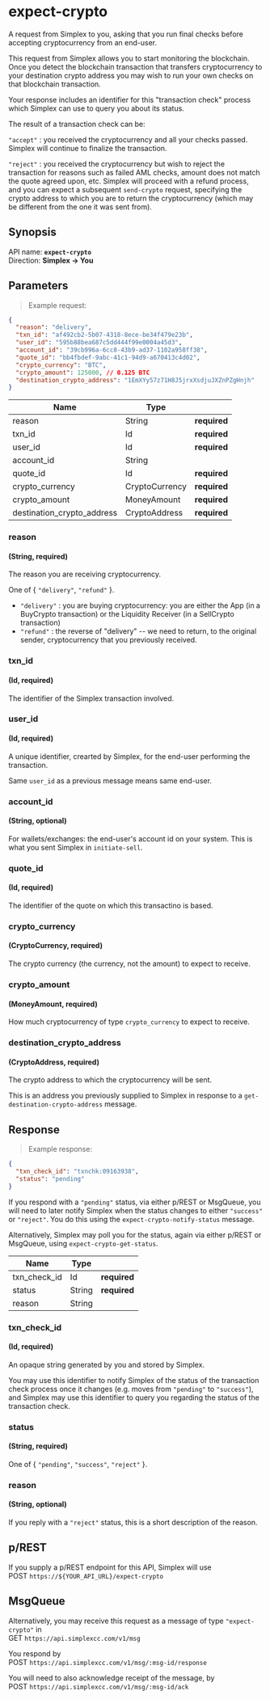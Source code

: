 # expect-crypto #

A request from Simplex to you, asking that you run final checks before accepting cryptocurrency from an end-user.

This request from Simplex allows you to start monitoring the blockchain. Once you detect the blockchain transaction that transfers cryptocurrency to your destination crypto address you may wish to run your own checks on that blockchain transaction.

Your response includes an identifier for this "transaction check" process which Simplex can use to query you about its status.

The result of a transaction check can be:

`"accept"` : you received the cryptocurrency and all your checks passed. Simplex will continue to finalize the transaction.

`"reject"` : you received the cryptocurrency but wish to reject the transaction for reasons such as failed AML checks, amount does not match the quote agreed upon, etc. Simplex will proceed with a refund process, and you can expect a subsequent `send-crypto` request, specifying the crypto address to which you are to return the cryptocurrency (which may be different from the one it was sent from).

## Synopsis ##

API name: **`expect-crypto`**  
Direction: **Simplex &rarr; You**

## Parameters ##

> Example request:

```json
{
  "reason": "delivery",
  "txn_id": "af492cb2-5b07-4318-8ece-be34f479e23b",
  "user_id": "595b88bea687c5dd444f99e0004a45d3",
  "account_id": "39cb996a-6cc8-43b9-ad37-1102a958ff38",
  "quote_id": "bb4fbdef-9abc-41c1-94d9-a670413c4d02",
  "crypto_currency": "BTC",
  "crypto_amount": 125000, // 0.125 BTC
  "destination_crypto_address": "1EmXYy57z71H8J5jrxXsdjuJXZnPZgHnjh"
}
```

Name                       | Type           |   |
-------------------------- | -------------- | - |
reason                     | String         | **required**
txn_id                     | Id             | **required**
user_id                    | Id             | **required**
account_id                 | String         |
quote_id                   | Id             | **required**
crypto_currency            | CryptoCurrency | **required**
crypto_amount              | MoneyAmount    | **required**
destination_crypto_address | CryptoAddress  | **required**

### reason ###
#### (String, **required**)

The reason you are receiving cryptocurrency.

One of { `"delivery"`, `"refund"` }.

 * `"delivery"` : you are buying cryptocurrency: you are either the App (in a BuyCrypto transaction) or the Liquidity Receiver (in a SellCrypto transaction)
 * `"refund"` : the reverse of "delivery" -- we need to return, to the original sender, cryptocurrency that you previously received.

### txn_id ###
#### (Id, **required**)

The identifier of the Simplex transaction involved.

### user_id ###
#### (Id, **required**)

A unique identifier, crearted by Simplex, for the end-user performing the transaction.

Same `user_id` as a previous message means same end-user.

### account_id ###
#### (String, optional)

For wallets/exchanges: the end-user's account id on your system. This is what you sent Simplex in `initiate-sell`.

### quote_id ###
#### (Id, **required**)

The identifier of the quote on which this transactino is based.

### crypto_currency ###
#### (CryptoCurrency, **required**)

The crypto currency (the currency, not the amount) to expect to receive.

### crypto_amount ###
#### (MoneyAmount, **required**)

How much cryptocurrency of type `crypto_currency` to expect to receive.

### destination_crypto_address ###
#### (CryptoAddress, **required**)

The crypto address to which the cryptocurrency will be sent.

This is an address you previously supplied to Simplex in response to a `get-destination-crypto-address` message.

## Response ##

> Example response:

```json
{
  "txn_check_id": "txnchk:09163938",
  "status": "pending"
}
```

If you respond with a `"pending"` status, via either p/REST or MsgQueue, you will need to later notify Simplex when the status changes to either `"success"` or `"reject"`. You do this using the `expect-crypto-notify-status` message.

Alternatively, Simplex may poll you for the status, again via either p/REST or MsgQueue, using `expect-crypto-get-status`.

Name         | Type   |   |
------------ | ------ | - |
txn_check_id | Id     | **required**
status       | String | **required**
reason       | String |

### txn_check_id ###
#### (Id, **required**)

An opaque string generated by you and stored by Simplex.

You may use this identifier to notify Simplex of the status of the transaction check process once it changes (e.g. moves from `"pending"` to `"success"`), and Simplex may use this identifier to query you regarding the status of the transaction check.

### status ###
#### (String, **required**)

One of { `"pending"`, `"success"`, `"reject"` }.

### reason ###
#### (String, optional)

If you reply with a `"reject"` status, this is a short description of the reason.

## p/REST ##

If you supply a p/REST endpoint for this API, Simplex will use  
<span class="http-verb http-post">POST</span> `https://${YOUR_API_URL}/expect-crypto`

## MsgQueue ##

Alternatively, you may receive this request as a message of type `"expect-crypto"` in  
<span class="http-verb http-get">GET</span> `https://api.simplexcc.com/v1/msg`

You respond by  
<span class="http-verb http-post">POST</span> `https://api.simplexcc.com/v1/msg/:msg-id/response`

You will need to also acknowledge receipt of the message, by  
<span class="http-verb http-post">POST</span> `https://api.simplexcc.com/v1/msg/:msg-id/ack`

[modeline]: # ( vim: set ts=2 sw=2 expandtab wrap linebreak: )
